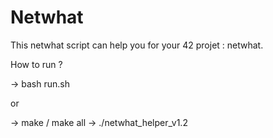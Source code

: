 # Netwhat

This netwhat script can help you for your 42 projet : netwhat.

How to run ?

-> bash run.sh

or

-> make / make all
-> ./netwhat_helper_v1.2